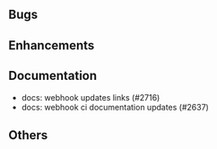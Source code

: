 ## Bugs
## Enhancements
## Documentation
- docs: webhook updates links (#2716)
- docs: webhook ci documentation updates (#2637)
## Others
